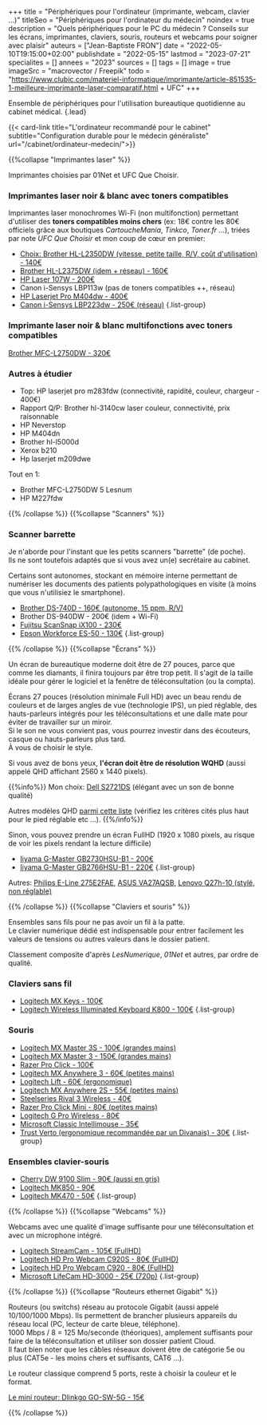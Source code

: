 +++
title = "Périphériques pour l'ordinateur (imprimante, webcam, clavier ...)"
titleSeo = "Périphériques pour l'ordinateur du médecin"
noindex = true
description = "Quels périphériques pour le PC du médecin ? Conseils sur les écrans, imprimantes, claviers, souris, routeurs et webcams pour soigner avec plaisir"
auteurs = ["Jean-Baptiste FRON"]
date = "2022-05-10T19:15:00+02:00"
publishdate = "2022-05-15"
lastmod = "2023-07-21"
specialites = []
annees = "2023"
sources = []
tags = []
image = true
imageSrc = "macrovector / Freepik"
todo = "https://www.clubic.com/materiel-informatique/imprimante/article-851535-1-meilleure-imprimante-laser-comparatif.html + UFC"
+++

Ensemble de périphériques pour l'utilisation bureautique quotidienne au cabinet médical.
{.lead}

{{< card-link title="L'ordinateur recommandé pour le cabinet" subtitle="Configuration durable pour le médecin généraliste" url="/cabinet/ordinateur-medecin/">}}

{{%collapse "Imprimantes laser" %}}

Imprimantes choisies par 01Net et UFC Que Choisir.

### Imprimantes laser noir & blanc avec toners compatibles

Imprimantes laser monochromes Wi-Fi (non multifonction) permettant d'utiliser des **toners compatibles moins chers** (ex: 18€ contre les 80€ officiels grâce aux boutiques *CartoucheMania*, *Tinkco*, *Toner.fr* ...), triées par note *UFC Que Choisir* et mon coup de cœur en premier:

- [Choix: Brother HL-L2350DW (vitesse, petite taille, R/V, coût d'utilisation) - 140€](https://ledenicheur.fr/product.php?p=4549237)
- [Brother HL-L2375DW (idem + réseau) - 160€](https://ledenicheur.fr/product.php?p=4533630)
- [HP Laser 107W - 200€](https://ledenicheur.fr/product.php?p=5184291)
- Canon i-Sensys LBP113w (pas de toners compatibles ++, réseau)
- [HP Laserjet Pro M404dw - 400€](https://ledenicheur.fr/product.php?p=5135208)
- [Canon i-Sensys LBP223dw - 250€ (réseau)](https://ledenicheur.fr/product.php?p=6030116)
{.list-group}

### Imprimante laser noir & blanc multifonctions avec toners compatibles

[Brother MFC-L2750DW - 320€](https://ledenicheur.fr/product.php?p=4549236)

### Autres à étudier

- Top: HP laserjet pro m283fdw (connectivité, rapidité, couleur, chargeur - 400€)
- Rapport Q/P: Brother hl-3140cw laser couleur, connectivité, prix raisonnable
- HP Neverstop
- HP M404dn
- Brother hl-l5000d
- Xerox b210
- Hp laserjet m209dwe

Tout en 1:

- Brother MFC-L2750DW 5 Lesnum
- HP M227fdw

{{% /collapse %}}
{{%collapse "Scanners" %}}

### Scanner barrette

Je n'aborde pour l'instant que les petits scanners "barrette" (de poche).  
Ils ne sont toutefois adaptés que si vous avez un(e) secrétaire au cabinet.

Certains sont autonomes, stockant en mémoire interne permettant de numériser les documents des patients polypathologiques en visite (à moins que vous n'utilisiez le smartphone).

- [Brother DS-740D - 160€ (autonome, 15 ppm, R/V)](https://ledenicheur.fr/product.php?p=5313874)
- Brother DS-940DW - 200€ (idem + Wi-Fi)
- [Fujitsu ScanSnap iX100 - 230€](https://ledenicheur.fr/product.php?p=2783702)
- [Epson Workforce ES-50 - 130€](https://ledenicheur.fr/product.php?p=4979048)
{.list-group}

{{% /collapse %}}
{{%collapse "Écrans" %}}

Un écran de bureautique moderne doit être de 27 pouces, parce que comme les diamants, il finira toujours par être trop petit. Il s'agit de la taille idéale pour gérer le logiciel et la fenêtre de téléconsultation (ou la compta).

Écrans 27 pouces (résolution minimale Full HD) avec un beau rendu de couleurs et de larges angles de vue (technologie IPS), un pied réglable, des hauts-parleurs intégrés pour les téléconsultations et une dalle mate pour éviter de travailler sur un miroir.  
Si le son ne vous convient pas, vous pourrez investir dans des écouteurs, casque ou hauts-parleurs plus tard.  
À vous de choisir le style.

Si vous avez de bons yeux, **l'écran doit être de résolution WQHD** (aussi appelé QHD affichant 2560 x 1440 pixels).

{{%info%}}
Mon choix: [Dell S2721DS](https://ledenicheur.fr/product.php?p=5485696) (élégant avec un son de bonne qualité)

Autres modèles QHD [parmi cette liste](https://ledenicheur.fr/c/ecrans?1705=2717&528=834&544=13606%7C16660%7C25920&b_1624=1&b_3453=1&r_89=27-28&sort=price_includes_shipping) (vérifiez les critères cités plus haut pour le pied réglable etc ...).
{{%/info%}}

Sinon, vous pouvez prendre un écran FullHD (1920 x 1080 pixels, au risque de voir les pixels rendant la lecture difficile)

- [Iiyama G-Master GB2730HSU-B1 - 200€](https://ledenicheur.fr/product.php?p=4807294)
- [Iiyama G-Master GB2766HSU-B1 - 220€](https://ledenicheur.fr/product.php?p=5823764)
{.list-group}

Autres: [Philips E-Line 275E2FAE](https://ledenicheur.fr/product.php?p=5577074), [ASUS VA27AQSB](https://ledenicheur.fr/product.php?p=5594415), [Lenovo Q27h-10 (stylé, non réglable)](https://ledenicheur.fr/product.php?p=5362929)

{{% /collapse %}}
{{%collapse "Claviers et souris" %}}

Ensembles sans fils pour ne pas avoir un fil à la patte.  
Le clavier numérique dédié est indispensable pour entrer facilement les valeurs de tensions ou autres valeurs dans le dossier patient.

Classement composite d'après *LesNumerique*, *01Net* et autres, par ordre de qualité.

### Claviers sans fil

- [Logitech MX Keys - 100€](https://ledenicheur.fr/product.php?p=5184669)
- [Logitech Wireless Illuminated Keyboard K800 - 100€](https://ledenicheur.fr/product.php?p=3334273)
{.list-group}

### Souris

- [Logitech MX Master 3S - 100€ (grandes mains)](https://ledenicheur.fr/product.php?p=6496148)
- [Logitech MX Master 3 - 150€ (grandes mains)](https://ledenicheur.fr/product.php?p=5184666)
- [Razer Pro Click - 100€](https://ledenicheur.fr/product.php?p=5542256)
- [Logitech MX Anywhere 3 - 60€ (petites mains)](https://ledenicheur.fr/product.php?p=5542303)
- [Logitech Lift - 60€ (ergonomique)](https://ledenicheur.fr/product.php?p=6220032)
- [Logitech MX Anywhere 2S - 55€ (petites mains)](https://ledenicheur.fr/product.php?p=4354037)
- [Steelseries Rival 3 Wireless - 40€](https://ledenicheur.fr/product.php?p=5576780)
- [Razer Pro Click Mini - 80€ (petites mains)](https://ledenicheur.fr/product.php?p=5935454)
- [Logitech G Pro Wireless - 80€](https://ledenicheur.fr/product.php?p=4960533)
- [Microsoft Classic Intellimouse - 35€](https://ledenicheur.fr/product.php?p=4526662)
- [Trust Verto (ergonomique recommandée par un Divanais) - 30€](https://www.amazon.fr/Trust-22879-Souris-Noir/dp/B07FM2GLNQ/ref=sr_1_5)
{.list-group}

### Ensembles clavier-souris

- [Cherry DW 9100 Slim - 90€ (aussi en gris)](https://ledenicheur.fr/product.php?p=5937326)
- [Logitech MK850 - 90€](https://ledenicheur.fr/product.php?p=4137179)
- [Logitech MK470 - 50€](https://ledenicheur.fr/product.php?p=5205505)
{.list-group}

{{% /collapse %}}
{{%collapse "Webcams" %}}

Webcams avec une qualité d'image suffisante pour une téléconsultation et avec un microphone intégré.

- [Logitech StreamCam - 105€ (FullHD)](https://ledenicheur.fr/product.php?p=5278071)
- [Logitech HD Pro Webcam C920S - 80€ (FullHD)](https://ledenicheur.fr/product.php?p=5064507)
- [Logitech HD Pro Webcam C920 - 80€ (FullHD)](https://ledenicheur.fr/product.php?p=1027960)
- [Microsoft LifeCam HD-3000 - 25€ (720p)](https://ledenicheur.fr/product.php?p=829887)
{.list-group}

{{% /collapse %}}
{{%collapse "Routeurs ethernet Gigabit" %}}

Routeurs (ou switchs) réseau au protocole Gigabit (aussi appelé 10/100/1000 Mbps). Ils permettent de brancher plusieurs appareils du réseau local (PC, lecteur de carte bleue, téléphone).  
1000 Mbps / 8 = 125 Mo/seconde (théoriques), amplement suffisants pour faire de la téléconsultation et utiliser son dossier patient Cloud.  
Il faut bien noter que les câbles réseaux doivent être de catégorie 5e ou plus (CAT5e - les moins chers et suffisants, CAT6 ...).

Le routeur classique comprend 5 ports, reste à choisir la couleur et le format.

[Le mini routeur: Dlinkgo GO-SW-5G - 15€](https://www.grosbill.com/switch/d-link/20669.aspx?utm_source=flux_awin&utm_campaign=comparateur_prix&utm_content=produit_17169)

{{% /collapse %}}
